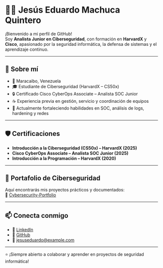 # 👨‍💻 Jesús Eduardo Machuca Quintero  

¡Bienvenido a mi perfil de GitHub!  
Soy **Analista Junior en Ciberseguridad**, con formación en **HarvardX** y **Cisco**, apasionado por la seguridad informática, la defensa de sistemas y el aprendizaje continuo.  

---

## 🚀 Sobre mí  
- 📍 Maracaibo, Venezuela  
- 🎓 Estudiante de Ciberseguridad (HarvardX – CS50x)  
- 🔒 Certificado Cisco CyberOps Associate – Analista SOC Junior  
- ☕ Experiencia previa en gestión, servicio y coordinación de equipos  
- 🌱 Actualmente fortaleciendo habilidades en SOC, análisis de logs, hardening y redes  

---

## 🛡️ Certificaciones  
- **Introducción a la Ciberseguridad (CS50x) – HarvardX (2025)**  
- **Cisco CyberOps Associate – Analista SOC Junior (2025)**  
- **Introducción a la Programación – HarvardX (2020)**  

---

## 📂 Portafolio de Ciberseguridad  
Aquí encontrarás mis proyectos prácticos y documentados:  
🔗 [Cybersecurity-Portfolio](https://github.com/jesusmq21/Cybersecurity-Portfolio)  

---

## 📫 Conecta conmigo  
- 💼 [LinkedIn](https://www.linkedin.com/in/tu-enlace)  
- 🐙 [GitHub](https://github.com/jesusmq21)  
- 📧 jesuseduardo@example.com  

---
⭐ ¡Siempre abierto a colaborar y aprender en proyectos de seguridad informática!

